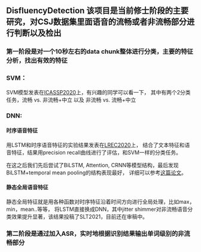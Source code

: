 ## DisfluencyDetection 该项目是当前修士阶段的主要研究，对CSJ数据集里面语音的流畅或者非流畅部分进行判断以及检出

### 第一阶段是对一个10秒左右的data chunk整体进行分类，主要的特征分析，找出有效的特征

### SVM：

SVM模型发表在[ICASSP2020](https://ieeexplore.ieee.org/document/9053452)上，有兴趣的同学可以看一下，
其中有两个2分类任务，流畅 vs. 非流畅+中立 以及 非流畅 vs. 流畅+中立

### DNN:

#### 时序语音特征

用LSTM和时序语音特征的实验结果发表在[LREC2020](https://www.aclweb.org/anthology/2020.lrec-1.791/)上，
结合了文本特征和语音特征，结果用precision recall曲线进行了评估，和SVM一样的分类任务。

在这之后我们先后尝试了BiLSTM, Attention, CRNN等模型结构，最后发现BiLSTM+temporal mean pooling的结构表现最好，
详细可以参考[这篇论文](https://ieeexplore.ieee.org/document/8272614)。

#### 静态全局语音特征

静态全局特征就是用各种函数对时序特征沿着时间方向进行全局处理，比如max，min，mean..等等，
将LSTM直接换成DNN，其中jitter shimmer对非流畅语音分类效果提升显著，该结果投稿了SLT2021，目前还在审稿中。


### 第二阶段是通过加入ASR，实时地根据识别结果输出单词级别的非流畅部分
